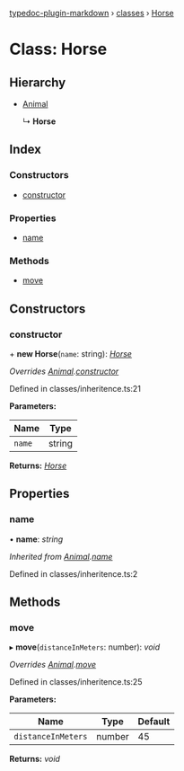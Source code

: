 [typedoc-plugin-markdown](../README.md) › [classes](../modules/classes.md) › [Horse](classes.horse.md)

# Class: Horse

## Hierarchy

* [Animal](classes.animal.md)

  ↳ **Horse**

## Index

### Constructors

* [constructor](classes.horse.md#constructor)

### Properties

* [name](classes.horse.md#name)

### Methods

* [move](classes.horse.md#move)

## Constructors

###  constructor

\+ **new Horse**(`name`: string): *[Horse](classes.horse.md)*

*Overrides [Animal](classes.animal.md).[constructor](classes.animal.md#constructor)*

Defined in classes/inheritence.ts:21

**Parameters:**

Name | Type |
------ | ------ |
`name` | string |

**Returns:** *[Horse](classes.horse.md)*

## Properties

###  name

• **name**: *string*

*Inherited from [Animal](classes.animal.md).[name](classes.animal.md#name)*

Defined in classes/inheritence.ts:2

## Methods

###  move

▸ **move**(`distanceInMeters`: number): *void*

*Overrides [Animal](classes.animal.md).[move](classes.animal.md#move)*

Defined in classes/inheritence.ts:25

**Parameters:**

Name | Type | Default |
------ | ------ | ------ |
`distanceInMeters` | number | 45 |

**Returns:** *void*
